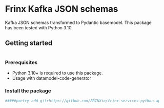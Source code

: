 # Frinx Kafka JSON schemas

Kafka JSON schemas transformed to Pydantic basemodel.
This package has been tested with Python 3.10.


## Getting started

```python

```
### Prerequisites

- Python 3.10+ is required to use this package.
- Usage with datamodel-code-generator

### Install the package

```bash
#####poetry add git+https://github.com/FRINXio/frinx-services-python-api.git@main#subdirectory=uniconfig/python
```

